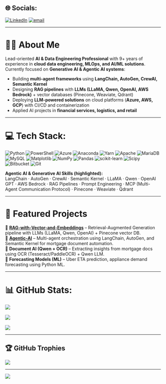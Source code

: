 ## 🌐 Socials:
[![LinkedIn](https://img.shields.io/badge/LinkedIn-%230077B5.svg?logo=linkedin&logoColor=white)](https://linkedin.com/in/www.linkedin.com/in/nagammal-kasinathan) 
[![email](https://img.shields.io/badge/Email-D14836?logo=gmail&logoColor=white)](mailto:nagammalkasinathan@gmail.com)  

---

# 👩‍💻 About Me  
Lead-oriented **AI & Data Engineering Professional** with 9+ years of experience in **cloud data engineering, MLOps, and AI/ML solutions**.  
Currently focused on **Generative AI & Agentic AI systems**:  
- Building **multi-agent frameworks** using **LangChain, AutoGen, CrewAI, Semantic Kernel**  
- Designing **RAG pipelines** with **LLMs (LLaMA, Qwen, OpenAI, AWS Bedrock)** + vector databases (Pinecone, Weaviate, Qdrant)  
- Deploying **LLM-powered solutions** on cloud platforms (**Azure, AWS, GCP**) with CI/CD and containerization  
- Applied AI projects in **financial services, logistics, and retail**  

---

# 💻 Tech Stack:
![Python](https://img.shields.io/badge/python-3670A0?style=for-the-badge&logo=python&logoColor=ffdd54) 
![PowerShell](https://img.shields.io/badge/PowerShell-%235391FE.svg?style=for-the-badge&logo=powershell&logoColor=white) 
![Azure](https://img.shields.io/badge/azure-%230072C6.svg?style=for-the-badge&logo=microsoftazure&logoColor=white) 
![Anaconda](https://img.shields.io/badge/Anaconda-%2344A833.svg?style=for-the-badge&logo=anaconda&logoColor=white) 
![Yarn](https://img.shields.io/badge/yarn-%232C8EBB.svg?style=for-the-badge&logo=yarn&logoColor=white) 
![Apache](https://img.shields.io/badge/apache-%23D42029.svg?style=for-the-badge&logo=apache&logoColor=white) 
![MariaDB](https://img.shields.io/badge/MariaDB-003545?style=for-the-badge&logo=mariadb&logoColor=white) 
![MySQL](https://img.shields.io/badge/mysql-4479A1.svg?style=for-the-badge&logo=mysql&logoColor=white) 
![Matplotlib](https://img.shields.io/badge/Matplotlib-%23ffffff.svg?style=for-the-badge&logo=Matplotlib&logoColor=black) 
![NumPy](https://img.shields.io/badge/numpy-%23013243.svg?style=for-the-badge&logo=numpy&logoColor=white) 
![Pandas](https://img.shields.io/badge/pandas-%23150458.svg?style=for-the-badge&logo=pandas&logoColor=white) 
![scikit-learn](https://img.shields.io/badge/scikit--learn-%23F7931E.svg?style=for-the-badge&logo=scikit-learn&logoColor=white) 
![Scipy](https://img.shields.io/badge/SciPy-%230C55A5.svg?style=for-the-badge&logo=scipy&logoColor=%white) 
![Bitbucket](https://img.shields.io/badge/bitbucket-%230047B3.svg?style=for-the-badge&logo=bitbucket&logoColor=white) 
![Git](https://img.shields.io/badge/git-%23F05033.svg?style=for-the-badge&logo=git&logoColor=white)  

**Agentic AI & Generative AI Skills (highlighted):**  
LangChain · AutoGen · CrewAI · Semantic Kernel · LLaMA · Qwen · OpenAI GPT · AWS Bedrock · RAG Pipelines · Prompt Engineering · MCP (Multi-Agent Communication Protocol) · Pinecone · Weaviate · Qdrant  

---

# 📂 Featured Projects  
🔹 [**RAG-with-Vector-and-Embeddings**](https://github.com/Nagammal/RAG-with-Vector-and-Embeddings) – Retrieval-Augmented Generation pipeline with LLMs (LLaMA, Qwen, OpenAI) + Pinecone vector DB.  
🔹 [**Agentic-AI**](https://github.com/Nagammal/Agentic-AI) – Multi-agent orchestration using LangChain, AutoGen, and Semantic Kernel for mortgage document automation.  
🔹 **Document AI (Qwen + OCR)** – Extracting insights from mortgage docs using OCR (Tesseract/PaddleOCR) + Qwen LLM.  
🔹 **Forecasting Models (ML)** – Uber ETA prediction, appliance demand forecasting using Python ML.  

---

# 📊 GitHub Stats:
![](https://github-readme-stats.vercel.app/api?username=Nagammal&theme=default&hide_border=false&include_all_commits=true&count_private=true)<br/>  
![](https://nirzak-streak-stats.vercel.app/?user=Nagammal&theme=default&hide_border=false)<br/>  
![](https://github-readme-stats.vercel.app/api/top-langs/?username=Nagammal&theme=default&hide_border=false&include_all_commits=true&count_private=true&layout=compact)  

---

## 🏆 GitHub Trophies
![](https://github-profile-trophy.vercel.app/?username=Nagammal&theme=default&no-frame=false&no-bg=false&margin-w=4)  

---

[![](https://visitcount.itsvg.in/api?id=Nagammal&icon=0&color=0)](https://visitcount.itsvg.in)  

<!-- Proudly created with GPRM ( https://gprm.itsvg.in ) -->
